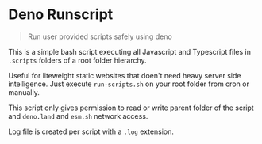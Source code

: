 # Deno Runscript

> Run user provided scripts safely using deno

This is a simple bash script executing all Javascript and Typescript files in `.scripts` folders of a root folder hierarchy.

Useful for liteweight static websites that doen't need heavy server side intelligence.
Just execute `run-scripts.sh` on your root folder from cron or manually.

This script only gives permission to read or write parent folder of the script and `deno.land` and `esm.sh` network access.

Log file is created per script with a `.log` extension.